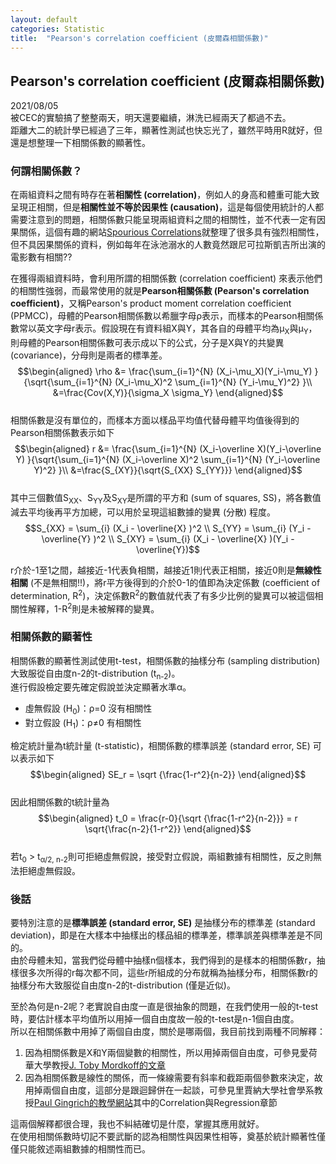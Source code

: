 ```yaml
---
layout: default
categories: Statistic
title:  "Pearson's correlation coefficient (皮爾森相關係數)"
---  
```

## Pearson's correlation coefficient (皮爾森相關係數)  
2021/08/05  
被CEC的實驗搞了整整兩天，明天還要繼續，淋洗已經兩天了都過不去。  
距離大二的統計學已經過了三年，顯著性測試也快忘光了，雖然平時用R就好，但還是想整理一下相關係數的顯著性。  
  
### 何謂相關係數？  
在兩組資料之間有時存在著**相關性 (correlation)**，例如人的身高和體重可能大致呈現正相關，但是**相關性並不等於因果性 (causation)**，這是每個使用統計的人都需要注意到的問題，相關係數只能呈現兩組資料之間的相關性，並不代表一定有因果關係，這個有趣的網站<a href="http://tylervigen.com/spurious-correlations" target="_blank">Spourious Correlations</a>就整理了很多具有強烈相關性，但不具因果關係的資料，例如每年在泳池溺水的人數竟然跟尼可拉斯凱吉所出演的電影數有相關??  
  
在獲得兩組資料時，會利用所謂的相關係數 (correlation coefficient) 來表示他們的相關性強弱，而最常使用的就是**Pearson相關係數 (Pearson's correlation coefficient)**，又稱Pearson's product moment correlation coefficient (PPMCC)，母體的Pearson相關係數以希臘字母&rho;表示，而樣本的Pearson相關係數常以英文字母r表示。假設現在有資料組X與Y，其各自的母體平均為&mu;<sub>X</sub>與&mu;<sub>Y</sub>，則母體的Pearson相關係數可表示成以下的公式，分子是X與Y的共變異 (covariance)，分母則是兩者的標準差。   
$$\begin{aligned}
\rho &= \frac{\sum_{i=1}^{N} (X_i-\mu_X)(Y_i-\mu_Y) }{\sqrt{\sum_{i=1}^{N} (X_i-\mu_X)^2 \sum_{i=1}^{N} (Y_i-\mu_Y)^2} }\\   
&=\frac{Cov(X,Y)}{\sigma_X \sigma_Y}  
\end{aligned}$$    
相關係數是沒有單位的，而樣本方面以樣品平均值代替母體平均值後得到的Pearson相關係數表示如下  
$$\begin{aligned}
r &= \frac{\sum_{i=1}^{N} (X_i-\overline X)(Y_i-\overline Y) }{\sqrt{\sum_{i=1}^{N} (X_i-\overline X)^2 \sum_{i=1}^{N} (Y_i-\overline Y)^2} }\\
&=\frac{S_{XY}}{\sqrt{S_{XX} S_{YY}}}
\end{aligned}$$   
其中三個數值S<sub>XX</sub>、S<sub>YY</sub>及S<sub>XY</sub>是所謂的平方和 (sum of squares, SS)，將各數值減去平均後再平方加總，可以用於呈現這組數據的變異 (分散) 程度。   
$$S_{XX} =  \sum_{i} (X_i -  \overline{X} )^2 \\
S_{YY} =  \sum_{i} (Y_i -  \overline{Y} )^2 \\
S_{XY} =  \sum_{i} (X_i -  \overline{X} )(Y_i - \overline{Y})$$  
  
r介於-1至1之間，越接近-1代表負相關，越接近1則代表正相關，接近0則是**無線性相關** (不是無相關!!)，將r平方後得到的介於0-1的值即為決定係數 (coefficient of determination, R<sup>2</sup>)，決定係數R<sup>2</sup>的數值就代表了有多少比例的變異可以被這個相關性解釋，1-R<sup>2</sup>則是未被解釋的變異。  
  
### 相關係數的顯著性  
相關係數的顯著性測試使用t-test，相關係數的抽樣分布 (sampling distribution) 大致服從自由度n-2的t-distribution (t<sub>n-2</sub>)。  
進行假設檢定要先確定假說並決定顯著水準&alpha;。    
- 虛無假設 (H<sub>0</sub>)：&rho;=0 沒有相關性  
- 對立假設 (H<sub>1</sub>)：&rho;&#8800;0 有相關性  
  
檢定統計量為t統計量 (t-statistic)，相關係數的標準誤差 (standard error, SE) 可以表示如下  
$$\begin{aligned}
SE_r = \sqrt {\frac{1-r^2}{n-2}}
\end{aligned}$$  
因此相關係數的t統計量為  
$$\begin{aligned}
t_0 = \frac{r-0}{\sqrt {\frac{1-r^2}{n-2}}} = r \sqrt{\frac{n-2}{1-r^2}}
\end{aligned}$$  
若t<sub>0</sub> > t<sub>&alpha;/2, n-2</sub>則可拒絕虛無假說，接受對立假說，兩組數據有相關性，反之則無法拒絕虛無假設。  
  
### 後話  
要特別注意的是**標準誤差 (standard error, SE)** 是抽樣分布的標準差 (standard deviation)，即是在大樣本中抽樣出的樣品組的標準差，標準誤差與標準差是不同的。  
由於母體未知，當我們從母體中抽樣n個樣本，我們得到的是樣本的相關係數r，抽樣很多次所得的r每次都不同，這些r所組成的分布就稱為抽樣分布，相關係數r的抽樣分布大致服從自由度n-2的t-distribution (僅是近似)。  
  
至於為何是n-2呢？老實說自由度一直是很抽象的問題，在我們使用一般的t-test時，要估計樣本平均值所以用掉一個自由度故一般的t-test是n-1個自由度。  
所以在相關係數中用掉了兩個自由度，關於是哪兩個，我目前找到兩種不同解釋：  
1. 因為相關係數是X和Y兩個變數的相關性，所以用掉兩個自由度，可參見愛荷華大學教授<a href="http://www2.psychology.uiowa.edu/faculty/mordkoff/GradStats/part%201/I.12%20corrltns.pdf" target="_blank">J. Toby Mordkoff的文章</a>
2. 因為相關係數是線性的關係，而一條線需要有斜率和截距兩個參數來決定，故用掉兩個自由度，這部分是跟迴歸併在一起談，可參見里賈納大學社會學系教授<a href="http://uregina.ca/~gingrich/text.htm" target="_blank">Paul Gingrich的教學網站</a>其中的Correlation與Regression章節
  
這兩個解釋都很合理，我也不糾結確切是什麼，掌握其應用就好。  
在使用相關係數時切記不要武斷的認為相關性與因果性相等，奠基於統計顯著性僅僅只能敘述兩組數據的相關性而已。  

